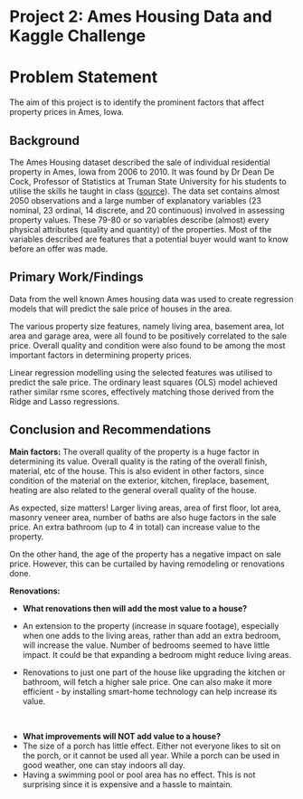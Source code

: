 # Project 2: Ames Housing Data and Kaggle Challenge

# Problem Statement

The aim of this project is to identify the prominent factors that affect property prices in Ames, Iowa.

## Background
The Ames Housing dataset described the sale of individual residential property in Ames, Iowa from 2006 to 2010. It was found by Dr Dean De Cock, Professor of Statistics at Truman State University for his students to utilise the skills he taught in class ([source](http://jse.amstat.org/v19n3/decock.pdf)). The data set contains almost 2050 observations and a large number of explanatory variables (23 nominal, 23 ordinal, 14 discrete, and 20 continuous) involved in assessing property values. These 79-80 or so variables describe (almost) every physical attributes (quality and quantity) of the properties. Most of the variables described are features that a potential buyer would want to know before an offer was made.  


## Primary Work/Findings
Data from the well known Ames housing data was used to create regression models that will predict the sale price of houses in the area. 

The various property size features, namely living area, basement area, lot area and garage area, were all found to be positively correlated to the sale price. Overall quality and condition were also found to be among the most important factors in determining property prices. 

Linear regression modelling using the selected features was utilised to predict the sale price. The ordinary least squares (OLS) model achieved rather similar rsme scores, effectively matching those derived from the Ridge and Lasso regressions.


## Conclusion and Recommendations
**Main factors:** 
The overall quality of the property is a huge factor in determining its value. Overall quality is the rating of the overall finish, material, etc of the house. This is also evident in other factors, since condition of the material on the exterior, kitchen, fireplace, basement, heating are also related to the general overall quality of the house.

As expected, size matters! Larger living areas, area of first floor, lot area, masonry veneer area, number of baths are also huge factors in the sale price. An extra bathroom (up to 4 in total) can increase value to the property.

On the other hand, the age of the property has a negative impact on sale price. However, this can be curtailed by having remodeling or renovations done.

**Renovations:**
- **What renovations then will add the most value to a house?**
- An extension to the property (increase in square footage), especially when one adds to the living areas, rather than add an extra bedroom, will increase the value. Number of bedrooms seemed to have little impact. It could be that expanding a bedroom might reduce living areas. 

- Renovations to just one part of the house like upgrading the kitchen or bathroom, will fetch a higher sale price. One can also make it more efficient - by installing smart-home technology can help increase its value.
<br> 

- **What improvements will NOT add value to a house?**
- The size of a porch has little effect. Either not everyone likes to sit on the porch, or it cannot be used all year. While a porch can be used in good weather, one can stay indoors all day.
- Having a swimming pool or pool area has no effect. This is not surprising since it is expensive and a hassle to maintain.








